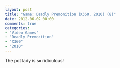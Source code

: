 ```yaml
---
layout: post
title: "Game: Deadly Premonition (X360, 2010) (8)"
date: 2012-06-07 00:00
comments: true
categories:
- "Video Games"
- "Deadly Premonition"
- "X360"
- "2010"
---
```


The pot lady is so ridiculous!
